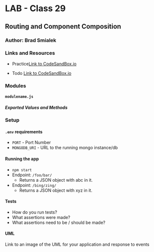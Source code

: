 # LAB - Class 29 

## Routing and Component Composition

### Author: Brad Smialek

### Links and Resources
* Practice[Link to CodeSandBox.io](https://codesandbox.io/embed/class-29-starter-code-huq2k)

* Todo [Link to CodeSandBox.io](https://codesandbox.io/s/charming-flower-vrfb8)

### Modules

#### `modulename.js`

##### Exported Values and Methods

### Setup
#### `.env` requirements
* `PORT` - Port Number
* `MONGODB_URI` - URL to the running mongo instance/db

#### Running the app
* `npm start`
* Endpoint: `/foo/bar/`
  * Returns a JSON object with abc in it.
* Endpoint: `/bing/zing/`
  * Returns a JSON object with xyz in it.
  
#### Tests
* How do you run tests?
* What assertions were made?
* What assertions need to be / should be made?

#### UML
Link to an image of the UML for your application and response to events
